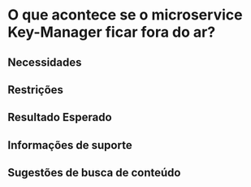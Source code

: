 # O que acontece se o microservice Key-Manager ficar fora do ar?

## Necessidades

## Restrições

## Resultado Esperado

## Informações de suporte

## Sugestões de busca de conteúdo